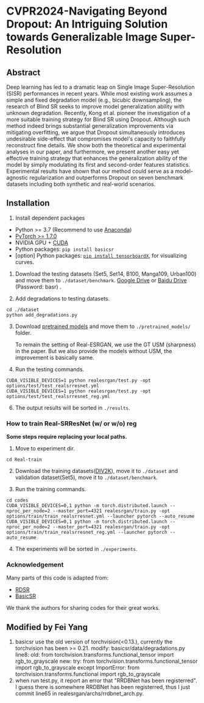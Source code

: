 # CVPR2024-Navigating Beyond Dropout: An Intriguing Solution towards Generalizable Image Super-Resolution

## Abstract

Deep learning has led to a dramatic leap on Single Image Super-Resolution (SISR) performances in recent years. While most existing work assumes a simple and fixed degradation model (e.g., bicubic downsampling), the research of Blind SR seeks to improve model generalization ability with unknown degradation. Recently, Kong et al. pioneer the investigation of a more suitable training strategy for Blind SR using Dropout. Although such method indeed brings substantial generalization improvements via mitigating overfitting, we argue that Dropout simultaneously introduces undesirable side-effect that compromises model's capacity to faithfully reconstruct fine details. We show both the theoretical and experimental analyses in our paper, and furthermore, we present another easy yet effective training strategy that enhances the generalization ability of the model by simply modulating its first and second-order features statistics. Experimental results have shown that our method could serve as a model-agnostic regularization and outperforms Dropout on seven benchmark datasets including both synthetic and real-world scenarios. 
## Installation

1. Install dependent packages 
- Python >= 3.7 (Recommend to use [Anaconda](https://www.anaconda.com/download/#linux))
- [PyTorch >= 1.7.0](https://pytorch.org/)
- NVIDIA GPU + [CUDA](https://developer.nvidia.com/cuda-downloads)
- Python packages: `pip install basicsr`
- [option] Python packages: [`pip install tensorboardX`](https://github.com/lanpa/tensorboardX), for visualizing curves.


1. Download the testing datasets (Set5, Set14, B100, Manga109, Urban100) and move them to `./dataset/benchmark`.
[Google Drive](https://drive.google.com/drive/folders/1B3DJGQKB6eNdwuQIhdskA64qUuVKLZ9u) or [Baidu Drive](https://pan.baidu.com/s/1AZDcEAFwwc1OC3KCd7EDnQ) (Password: basr) .

2. Add degradations to testing datasets.
```
cd ./dataset
python add_degradations.py
```

3. Download [pretrained models](https://drive.google.com/drive/folders/17vZcYYS8IVxFn2Its_LnfXZvgN1TL19b?usp=drive_link) and move them to  `./pretrained_models/` folder. 

   To remain the setting of Real-ESRGAN, we use the GT USM (sharpness) in the paper. But we also provide the models without USM, the improvement is basically same.

4. Run the testing commands.
```
CUDA_VISIBLE_DEVICES=1 python realesrgan/test.py -opt options/test/test_realsrresnet.yml
CUDA_VISIBLE_DEVICES=1 python realesrgan/test.py -opt options/test/test_realsrresnet_reg.yml
```
6. The output results will be sorted in `./results`. 

### How to train Real-SRResNet (w/ or w/o) reg

**Some steps require replacing your local paths.**

1. Move to experiment dir.
```
cd Real-train
```

2. Download the training datasets([DIV2K](https://data.vision.ee.ethz.ch/cvl/DIV2K/)), move it to `./dataset` and validation dataset(Set5), move it to `./dataset/benchmark`.

3. Run the training commands.
```
cd codes
CUDA_VISIBLE_DEVICES=0,1 python -m torch.distributed.launch --nproc_per_node=2 --master_port=4321 realesrgan/train.py -opt options/train/train_realsrresnet.yml --launcher pytorch --auto_resume
CUDA_VISIBLE_DEVICES=0,1 python -m torch.distributed.launch --nproc_per_node=2 --master_port=4321 realesrgan/train.py -opt options/train/train_realsrresnet_reg.yml --launcher pytorch --auto_resume
```
4. The experiments will be sorted in `./experiments`. 


### Acknowledgement

Many parts of this code is adapted from:

- [RDSR](https://github.com/XPixelGroup/RDSR/tree/main)
- [BasicSR](https://github.com/XPixelGroup/BasicSR/tree/master)

We thank the authors for sharing codes for their great works.

## Modified by Fei Yang
1. basicsr use the old version of torchvision(<0.13.), currently the torchvision has been >= 0.21. 
modify: basicsr/data/degradations.py line8:
old: from torchvision.transforms.functional_tensor import rgb_to_grayscale
new: 
try:
    from torchvision.transforms.functional_tensor import rgb_to_grayscale
except ImportError:
    from torchvision.transforms.functional import rgb_to_grayscale
2. when run test.py, it report an error that "RRDBNet has been registerred". I guess there is somewhere RRDBNet has been registerred, thus I just commit line65 in realesrgan/archs/rrdbnet_arch.py.  
    
